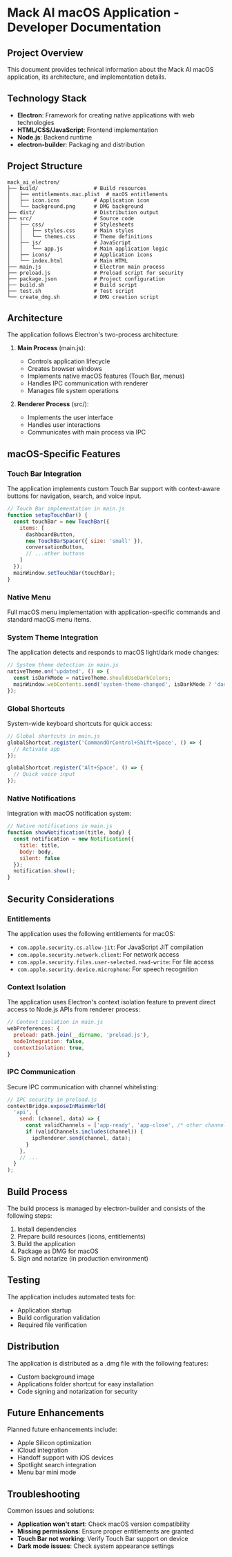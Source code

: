 # Mack AI macOS Application - Developer Documentation

## Project Overview

This document provides technical information about the Mack AI macOS application, its architecture, and implementation details.

## Technology Stack

- **Electron**: Framework for creating native applications with web technologies
- **HTML/CSS/JavaScript**: Frontend implementation
- **Node.js**: Backend runtime
- **electron-builder**: Packaging and distribution

## Project Structure

```
mack_ai_electron/
├── build/                  # Build resources
│   ├── entitlements.mac.plist  # macOS entitlements
│   ├── icon.icns           # Application icon
│   └── background.png      # DMG background
├── dist/                   # Distribution output
├── src/                    # Source code
│   ├── css/                # Stylesheets
│   │   ├── styles.css      # Main styles
│   │   └── themes.css      # Theme definitions
│   ├── js/                 # JavaScript
│   │   └── app.js          # Main application logic
│   ├── icons/              # Application icons
│   └── index.html          # Main HTML
├── main.js                 # Electron main process
├── preload.js              # Preload script for security
├── package.json            # Project configuration
├── build.sh                # Build script
├── test.sh                 # Test script
└── create_dmg.sh           # DMG creation script
```

## Architecture

The application follows Electron's two-process architecture:

1. **Main Process** (main.js):
   - Controls application lifecycle
   - Creates browser windows
   - Implements native macOS features (Touch Bar, menus)
   - Handles IPC communication with renderer
   - Manages file system operations

2. **Renderer Process** (src/):
   - Implements the user interface
   - Handles user interactions
   - Communicates with main process via IPC

## macOS-Specific Features

### Touch Bar Integration
The application implements custom Touch Bar support with context-aware buttons for navigation, search, and voice input.

```javascript
// Touch Bar implementation in main.js
function setupTouchBar() {
  const touchBar = new TouchBar({
    items: [
      dashboardButton,
      new TouchBarSpacer({ size: 'small' }),
      conversationButton,
      // ...other buttons
    ]
  });
  mainWindow.setTouchBar(touchBar);
}
```

### Native Menu
Full macOS menu implementation with application-specific commands and standard macOS menu items.

### System Theme Integration
The application detects and responds to macOS light/dark mode changes:

```javascript
// System theme detection in main.js
nativeTheme.on('updated', () => {
  const isDarkMode = nativeTheme.shouldUseDarkColors;
  mainWindow.webContents.send('system-theme-changed', isDarkMode ? 'dark' : 'light');
});
```

### Global Shortcuts
System-wide keyboard shortcuts for quick access:

```javascript
// Global shortcuts in main.js
globalShortcut.register('CommandOrControl+Shift+Space', () => {
  // Activate app
});

globalShortcut.register('Alt+Space', () => {
  // Quick voice input
});
```

### Native Notifications
Integration with macOS notification system:

```javascript
// Native notifications in main.js
function showNotification(title, body) {
  const notification = new Notification({
    title: title,
    body: body,
    silent: false
  });
  notification.show();
}
```

## Security Considerations

### Entitlements
The application uses the following entitlements for macOS:
- `com.apple.security.cs.allow-jit`: For JavaScript JIT compilation
- `com.apple.security.network.client`: For network access
- `com.apple.security.files.user-selected.read-write`: For file access
- `com.apple.security.device.microphone`: For speech recognition

### Context Isolation
The application uses Electron's context isolation feature to prevent direct access to Node.js APIs from renderer process:

```javascript
// Context isolation in main.js
webPreferences: {
  preload: path.join(__dirname, 'preload.js'),
  nodeIntegration: false,
  contextIsolation: true,
}
```

### IPC Communication
Secure IPC communication with channel whitelisting:

```javascript
// IPC security in preload.js
contextBridge.exposeInMainWorld(
  'api', {
    send: (channel, data) => {
      const validChannels = ['app-ready', 'app-close', /* other channels */];
      if (validChannels.includes(channel)) {
        ipcRenderer.send(channel, data);
      }
    },
    // ...
  }
);
```

## Build Process

The build process is managed by electron-builder and consists of the following steps:

1. Install dependencies
2. Prepare build resources (icons, entitlements)
3. Build the application
4. Package as DMG for macOS
5. Sign and notarize (in production environment)

## Testing

The application includes automated tests for:
- Application startup
- Build configuration validation
- Required file verification

## Distribution

The application is distributed as a .dmg file with the following features:
- Custom background image
- Applications folder shortcut for easy installation
- Code signing and notarization for security

## Future Enhancements

Planned future enhancements include:
- Apple Silicon optimization
- iCloud integration
- Handoff support with iOS devices
- Spotlight search integration
- Menu bar mini mode

## Troubleshooting

Common issues and solutions:
- **Application won't start**: Check macOS version compatibility
- **Missing permissions**: Ensure proper entitlements are granted
- **Touch Bar not working**: Verify Touch Bar support on device
- **Dark mode issues**: Check system appearance settings
